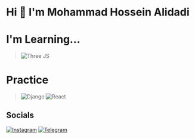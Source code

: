 # Hi 👋 I'm Mohammad Hossein Alidadi

# **I'm Learning...**
>![Three JS](https://img.shields.io/badge/three%20js-%23323330.svg?style=for-the-badge&logo=three-js&logoColor=%23F7DF1E)

# **Practice**
>![Django](https://img.shields.io/badge/django-%2338B2AC.svg?style=for-the-badge&logo=django&logoColor=white) ![React](https://img.shields.io/badge/react-%231572B6.svg?style=for-the-badge&logo=react&logoColor=white) 

## Socials
[![Instagram](https://img.shields.io/badge/Instagram-%23E4405F.svg?logo=Instagram&logoColor=white)](https://www.instagram.com/SirAlidadi) [![Telegram](https://img.shields.io/badge/telegram-blue?logo=telegram&logoColor=white)](https://t.me/SirAlidadi)
